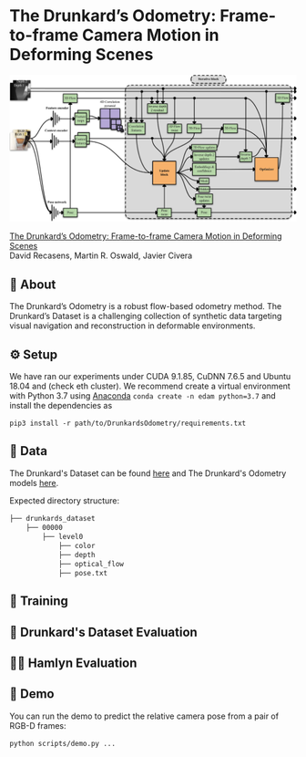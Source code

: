 # The Drunkard’s Odometry: Frame-to-frame Camera Motion in Deforming Scenes

<center><img src="assets/Overview_drunk.jpg" width="540" style="center"></center>

[The Drunkard’s Odometry: Frame-to-frame Camera Motion in Deforming Scenes]()  
David Recasens, Martin R. Oswald, Javier Civera


## 💭 About
The Drunkard’s Odometry is a robust flow-based odometry method. 
The Drunkard’s Dataset is a challenging collection of synthetic data targeting visual navigation and reconstruction in deformable environments.


## ⚙️ Setup

We have ran our experiments under CUDA 9.1.85, CuDNN 7.6.5 and Ubuntu 18.04 and (check eth cluster). We recommend create a virtual environment with Python 3.7 using [Anaconda](https://www.anaconda.com/download/) `conda create -n edam python=3.7` and install the dependencies as
```shell
pip3 install -r path/to/DrunkardsOdometry/requirements.txt
```


## 💾 Data

The Drunkard's Dataset can be found [here]() and The Drunkard's Odometry models [here]().

Expected directory structure:
```Shell
├── drunkards_dataset
    ├── 00000
        ├── level0
            ├── color
            ├── depth
            ├── optical_flow
            ├── pose.txt            
```


## 🧠 Training


## :beers: Drunkard's Dataset Evaluation


## :man_health_worker: Hamlyn Evaluation


## 	:call_me_hand: Demo

You can run the demo to predict the relative camera pose from a pair of RGB-D frames:

```
python scripts/demo.py ...
```
